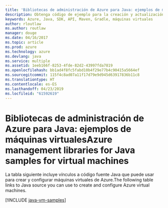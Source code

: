 ```yaml
---
title: 'Bibliotecas de administración de Azure para Java: ejemplos de máquinas virtuales'
description: Obtenga código de ejemplo para la creación y actualización de máquinas virtuales de Azure mediante las bibliotecas de administración de Azure para Java.
keywords: Azure, Java, SDK, API, Maven, Gradle, máquinas virtuales
author: rloutlaw
ms.author: routlaw
manager: douge
ms.date: 04/16/2017
ms.topic: article
ms.prod: azure
ms.technology: azure
ms.devlang: java
ms.service: multiple
ms.assetid: 1eeb166f-8253-4fde-82d2-43997fda7819
ms.openlocfilehash: bb1ad4f8fc5fabd10b4f29e77b4c90415a5664ef
ms.sourcegitcommit: 115f4c8ad07a11f17d79e9d945d63917836b11c8
ms.translationtype: HT
ms.contentlocale: es-ES
ms.lasthandoff: 04/23/2019
ms.locfileid: "61592619"
---
```

# <a name="azure-management-libraries-for-java-samples-for-virtual-machines"></a><span data-ttu-id="bdb3d-104">Bibliotecas de administración de Azure para Java: ejemplos de máquinas virtuales</span><span class="sxs-lookup"><span data-stu-id="bdb3d-104">Azure management libraries for Java samples for virtual machines</span></span>

<span data-ttu-id="bdb3d-105">La tabla siguiente incluye vínculos a código fuente Java que puede usar para crear y configurar máquinas virtuales de Azure.</span><span class="sxs-lookup"><span data-stu-id="bdb3d-105">The following table links to Java source you can use to create and configure Azure virtual machines.</span></span>

[!INCLUDE [java-vm-samples](includes/java-vm-samples.md)]